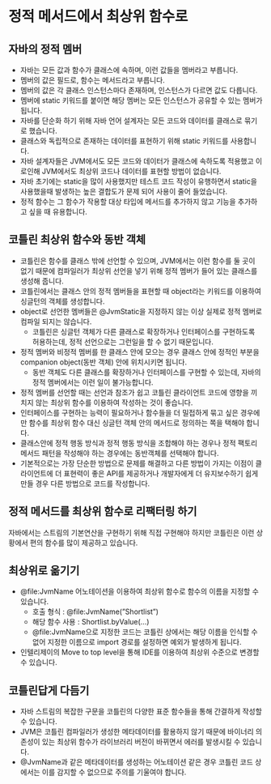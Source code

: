 # 정적 메서드에서 최상위 함수로

## 자바의 정적 멤버
- 자바는 모든 값과 함수가 클래스에 속하며, 이런 값들을 멤버라고 부릅니다.
- 멤버의 값은 필드로, 함수는 메서드라고 부릅니다.
- 멤버의 값은 각 클래스 인스턴스마다 존재하며, 인스턴스가 다르면 값도 다릅니다.
- 멤버에 static 키워드를 붙이면 해당 멤버는 모든 인스턴스가 공유할 수 있는 멤버가 됩니다.
- 자바를 단순화 하기 위해 자바 언어 설계자는 모든 코드와 데이터를 클래스로 묶기로 했습니다.
- 클래스와 독립적으로 존재하는 데이터를 표현하기 위해 static 키워드를 사용합니다.
- 자바 설계자들은 JVM에서도 모든 코드와 데이터가 클래스에 속하도록 적용했고 이로인해 JVM에서도 최상위 코드나 데이터를 표현할 방법이 없습니다.
- 자바 초기에는 static을 많이 사용했지만 테스트 코드 작성이 유행하면서 static을 사용했을때 발생하는 높은 결합도가 문제 되어 사용이 줄어 들었습니다.
- 정적 함수는 그 함수가 작용할 대상 타입에 메서드를 추가하지 않고 기능을 추가하고 싶을 때 유용합니다.

## 코틀린 최상위 함수와 동반 객체
- 코틀린은 함수를 클래스 밖에 선언할 수 있으며, JVM에서는 이런 함수를 둘 곳이 없기 때문에 컴파일러가 최상위 선언을 넣기 위해 정적 멤버가 들어 있는 클래스를 생성해 줍니다.
- 코틀린에서는 클래스 안의 정적 멤버들을 표현할 때 object라는 키워드를 이용하여 싱글턴의 객체를 생성합니다.
- object로 선언한 멤버들은 @JvmStatic을 지정하지 않는 이상 실제로 정적 멤버로 컴파일 되지는 않습니다.
    - 코틀린은 싱글턴 객체가 다른 클래스로 확장하거나 인터페이스를 구현하도록 허용하는데, 정적 선언으로는 그런일을 할 수 없기 때문입니다.
- 정적 멤버와 비정적 멤버를 한 클래스 안에 모으는 경우 클래스 안에 정적인 부분을 companion object(동반 객체) 안에 위치시키면 됩니다.
    - 동반 객체도 다른 클래스를 확장하거나 인터페이스를 구현할 수 있는데, 자바의 정적 멤버에서는 이런 일이 불가능합니다.
- 정적 멤버를 선언할 때는 선언과 참조가 쉽고 코틀린 클라이언트 코드에 영향을 끼치지 않는 최상위 함수를 이용하여 작성하는 것이 좋습니다.
- 인터페이스를 구현하는 능력이 필요하거나 함수들을 더 밀접하게 묶고 싶은 경우에만 함수를 최상위 함수 대신 싱글턴 객체 안의 메서드로 정의하는 쪽을 택해야 합니다.
- 클래스안에 정적 행동 방식과 정적 행동 방식을 조합해야 하는 경우나 정적 팩토리 메서드 패턴을 작성해야 하는 경우에는 동반객체를 선택해야 합니다.
- 기본적으로는 가장 단순한 방법으로 문제를 해결하고 다른 방법이 가지는 이점이 클라이언트에 더 표현력이 좋은 API를 제공하거나 개발자에게 더 유지보수하기 쉽게 만들 경우 다른 방법으로 코드를 작성합니다.

## 정적 메서드를 최상위 함수로 리팩터링 하기
자바에서는 스트림의 기본연산을 구현하기 위해 직접 구현해야 하지만 코틀린은 이런 상황에서 편의 함수를 많이 제공하고 있습니다.

## 최상위로 옮기기
- @file:JvmName 어노테이션을 이용하여 최상위 함수로 함수의 이름을 지정할 수 있습니다.
    - 호출 형식 : @file:JvmName(”Shortlist”)
    - 해당 함수 사용 : Shortlist.byValue(…)
    - @file:JvmName으로 지정한 코드는 코틀린 상에서는 해당 이름을 인식할 수 없어 지정한 이름으로 import 경로를 설정하면 예외가 발생하게 됩니다.
- 인텔리제이의 Move to top level을 통해 IDE를 이용하여 최상위 수준으로 변경할 수 있습니다.

## 코틀린답게 다듬기
- 자바 스트림의 복잡한 구문을 코틀린의 다양한 표준 함수들을 통해 간결하게 작성할 수 있습니다.
- JVM은 코틀린 컴파일러가 생성한 메타데이터를 활용하지 않기 때문에 바이너리 의존성이 있는 최상위 함수가 라이브러리 버전이 바뀌면서 에러를 발생시킬 수 있습니다.
- @JvmName과 같은 메타데이터를 생성하는 어노테이션 같은 경우 코틀린 코드 상에서는 이를 감지할 수 없으므로 주의를 기울여야 합니다.